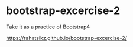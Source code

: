 # bootstrap-excercise-2
Take it as a practice of Bootstrap4


https://rahatsikz.github.io/bootstrap-excercise-2/
